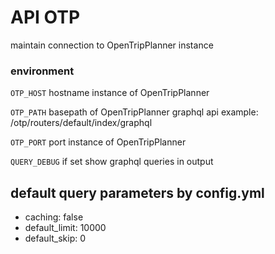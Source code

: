 
# API OTP

maintain connection to OpenTripPlanner instance

### environment

```OTP_HOST``` hostname instance of OpenTripPlanner

```OTP_PATH``` basepath of OpenTripPlanner graphql api example: /otp/routers/default/index/graphql

```OTP_PORT``` port instance of OpenTripPlanner

```QUERY_DEBUG``` if set show graphql queries in output

## default query parameters by config.yml

- caching: false
- default_limit: 10000
- default_skip: 0
